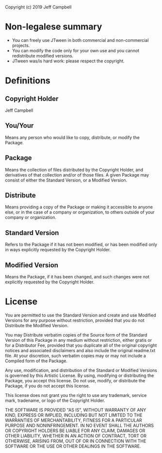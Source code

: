Copyright (c) 2019 Jeff Campbell

# Non-legalese summary
* You can freely use JTween in both commercial and non-commercial projects.
* You can modify the code only for your own use and you cannot redistribute modified versions.
* JTween was/is hard work: please respect the copyright.

# Definitions
## Copyright Holder
Jeff Campbell

## You/Your
Means any person who would like to copy, distribute, or modify the Package.

## Package
Means the collection of files distributed by the Copyright Holder, and derivatives of that collection and/or of those files. A given Package may consist of either the Standard Version, or a Modified Version.

## Distribute
Means providing a copy of the Package or making it accessible to anyone else, or in the case of a company or organization, to others outside of your company or organization.

## Standard Version
Refers to the Package if it has not been modified, or has been modified only in ways explicitly requested by the Copyright Holder.

## Modified Version
Means the Package, if it has been changed, and such changes were not explicitly requested by the Copyright Holder.

# License
You are permitted to use the Standard Version and create and use Modified Versions for any purpose without restriction, provided that you do not Distribute the Modified Version.

You may Distribute verbatim copies of the Source form of the Standard Version of this Package in any medium without restriction, either gratis or for a Distributor Fee, provided that you duplicate all of the original copyright notices and associated disclaimers and also include the original readme.txt file. At your discretion, such verbatim copies may or may not include a Compiled form of the Package.

Any use, modification, and distribution of the Standard or Modified Versions is governed by this Artistic License. By using, modifying or distributing the Package, you accept this license. Do not use, modify, or distribute the Package, if you do not accept this license.

This license does not grant you the right to use any trademark, service mark, tradename, or logo of the Copyright Holder.

THE SOFTWARE IS PROVIDED "AS IS", WITHOUT WARRANTY OF ANY KIND, EXPRESS OR IMPLIED, INCLUDING BUT NOT LIMITED TO THE WARRANTIES OF MERCHANTABILITY, FITNESS FOR A PARTICULAR PURPOSE AND NONINFRINGEMENT. IN NO EVENT SHALL THE AUTHORS OR COPYRIGHT HOLDERS BE LIABLE FOR ANY CLAIM, DAMAGES OR OTHER LIABILITY, WHETHER IN AN ACTION OF CONTRACT, TORT OR OTHERWISE, ARISING FROM, OUT OF OR IN CONNECTION WITH THE SOFTWARE OR THE USE OR OTHER DEALINGS IN THE SOFTWARE.